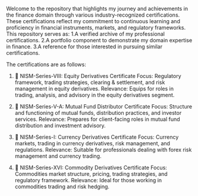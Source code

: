 Welcome to the repository that highlights my journey and achievements in the finance domain through various industry-recognized certifications. These certifications reflect my commitment to continuous learning and proficiency in financial instruments, markets, and regulatory frameworks.
This repository serves as:
1.A verified archive of my professional certifications.
2.A portfolio component to demonstrate my domain expertise in finance.
3.A reference for those interested in pursuing similar certifications.

The certifications are as follows:
1. 📄 NISM-Series-VIII: Equity Derivatives Certificate
Focus: Regulatory framework, trading strategies, clearing & settlement, and risk management in equity derivatives.
Relevance: Equips for roles in trading, analysis, and advisory in the equity derivatives segment.

2. 📄 NISM-Series-V-A: Mutual Fund Distributor Certificate
Focus: Structure and functioning of mutual funds, distribution practices, and investor services.
Relevance: Prepares for client-facing roles in mutual fund distribution and investment advisory.

3. 📄 NISM-Series-I: Currency Derivatives Certificate
Focus: Currency markets, trading in currency derivatives, risk management, and regulations.
Relevance: Suitable for professionals dealing with forex risk management and currency trading.

4. 📄 NISM-Series-XVI: Commodity Derivatives Certificate
Focus: Commodities market structure, pricing, trading strategies, and regulatory framework.
Relevance: Ideal for those working in commodities trading and risk hedging.
